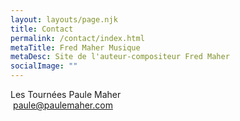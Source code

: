 ```yaml
---
layout: layouts/page.njk
title: Contact
permalink: /contact/index.html
metaTitle: Fred Maher Musique
metaDesc: Site de l'auteur-compositeur Fred Maher
socialImage: ""
---
```

[](mailto:fredmahermusique@gmail.com)Les Tournées Paule Maher\
&nbsp;<a href="mailto:paule@paulemaher.com">paule@paulemaher.com</a>